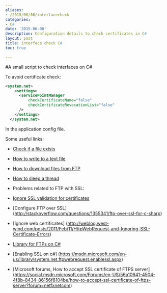 ```yaml
---
aliases:
- /2015/06/08/interfacecheck
categories:
- C# 
date: '2015-06-08'
description: Configuration details to check certificates in C#
layout: post
title: interface check C#
toc: true

---
```


#A small script to check interfaces on C#

To avoid certificate check:

```xml
<system.net>
    <settings>
      <servicePointManager
          checkCertificateName="false"
          checkCertificateRevocationList="false"         
      />
    </settings>
  </system.net>
```

In the application config file.

Some useful links:
 - [Check if a file exists](https://msdn.microsoft.com/es-es/library/system.io.file.exists%28v=vs.110%29.aspx)

 - [How to write to a text file](https://msdn.microsoft.com/es-es/library/8bh11f1k.aspx)

 - [How to download files from FTP](https://msdn.microsoft.com/es-es/library/ms229711(v=vs.110).aspx)

 - [How to sleep a thread](https://msdn.microsoft.com/es-es/library/d00bd51t(v=vs.110).aspx)

 - Problems related to FTP with SSL:
  - [Ignore SSL validation for certificates](http://stackoverflow.com/questions/12506575/how-to-ignore-the-certificate-check-when-ssl)
  - [Configure FTP over SSL] (http://stackoverflow.com/questions/1355341/ftp-over-ssl-for-c-sharp)
  - [Ignore web certificates] (http://weblog.west-wind.com/posts/2011/Feb/11/HttpWebRequest-and-Ignoring-SSL-Certificate-Errors)
  - [Library for FTPs on C#](http://netftp.codeplex.com/)
  - [Enabling SSL on c#] (https://msdn.microsoft.com/en-us/library/system.net.ftpwebrequest.enablessl.aspx)
  - [Microsoft forums, How to accept SSL certificate of FTPS server] (https://social.msdn.microsoft.com/Forums/en-US/56a10641-4504-4f8b-8434-86156f8104be/how-to-accept-ssl-certificate-of-ftps-server?forum=netfxnetcom)
